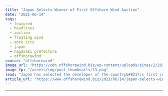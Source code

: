 ```yaml
---
title: "Japan Selects Winner of First Offshore Wind Auction"
date: "2021-06-14"
tags: 
  - featured
  - headlines
  - auction
  - floating wind
  - goto city
  - japan
  - nagasaki prefecture
  - offshorewind
source: "offshorewind"
image_url: "https://cdn.offshorewind.biz/wp-content/uploads/sites/2/2021/06/14085503/Japan-Selects-Winner-of-First-Offshore-Wind-Auction.png"
image_fp: "/assets/img/post_thumbnails/13.png"
lead: "Japan has selected the developer of the country&#8217;s first commercial floating offshore wind farm."
article_url: "https://www.offshorewind.biz/2021/06/14/japan-selects-winner-of-first-offshore-wind-auction/"
---
```


---

